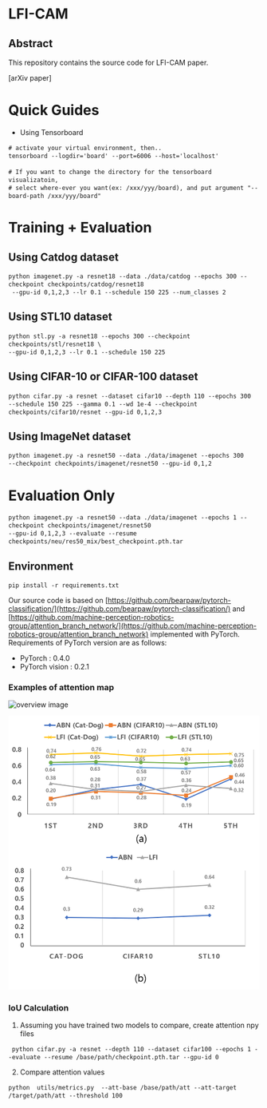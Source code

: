 # LFI-CAM

## Abstract

This repository contains the source code for LFI-CAM paper.

[arXiv paper]

# Quick Guides
- Using Tensorboard
```
# activate your virtual environment, then..
tensorboard --logdir='board' --port=6006 --host='localhost'

# If you want to change the directory for the tensorboard visualizatoin,
# select where-ever you want(ex: /xxx/yyy/board), and put argument "--board-path /xxx/yyy/board"
```

# Training + Evaluation
## Using Catdog dataset
```
python imagenet.py -a resnet18 --data ./data/catdog --epochs 300 --checkpoint checkpoints/catdog/resnet18
 --gpu-id 0,1,2,3 --lr 0.1 --schedule 150 225 --num_classes 2
```

## Using STL10 dataset
```
python stl.py -a resnet18 --epochs 300 --checkpoint 
checkpoints/stl/resnet18 \
--gpu-id 0,1,2,3 --lr 0.1 --schedule 150 225
```

## Using CIFAR-10 or CIFAR-100 dataset
```
python cifar.py -a resnet --dataset cifar10 --depth 110 --epochs 300 
--schedule 150 225 --gamma 0.1 --wd 1e-4 --checkpoint checkpoints/cifar10/resnet --gpu-id 0,1,2,3
```

## Using ImageNet dataset
```
python imagenet.py -a resnet50 --data ./data/imagenet --epochs 300 
--checkpoint checkpoints/imagenet/resnet50 --gpu-id 0,1,2
```

# Evaluation Only
```
python imagenet.py -a resnet50 --data ./data/imagenet --epochs 1 --checkpoint checkpoints/imagenet/resnet50 
--gpu-id 0,1,2,3 --evaluate --resume checkpoints/neu/res50_mix/best_checkpoint.pth.tar
```


## Environment
```
pip install -r requirements.txt
```

Our source code is based on [https://github.com/bearpaw/pytorch-classification/](https://github.com/bearpaw/pytorch-classification/) and [https://github.com/machine-perception-robotics-group/attention_branch_network/](https://github.com/machine-perception-robotics-group/attention_branch_network) implemented with PyTorch. 
Requirements of PyTorch version are as follows:
- PyTorch : 0.4.0
- PyTorch vision : 0.2.1

### Examples of attention map
![overview image](./asset/Stability_Test.png)

![overview image](./asset/IOU_Test.png)


### IoU Calculation
1. Assuming you have trained two models to compare, create attention npy files
```
 python cifar.py -a resnet --depth 110 --dataset cifar100 --epochs 1 --evaluate --resume /base/path/checkpoint.pth.tar --gpu-id 0
```
2. Compare attention values
```
python  utils/metrics.py  --att-base /base/path/att --att-target /target/path/att --threshold 100

```

